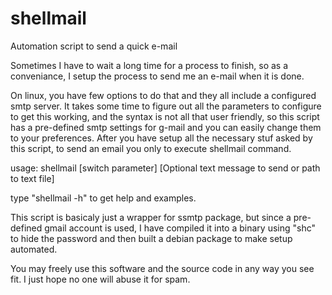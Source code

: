# shellmail
Automation script to send a quick e-mail

Sometimes I have to wait a long time for a process to finish, so as a conveniance, 
I setup the process to send me an e-mail when it is done.

On linux, you have few options to do that and they all include a configured smtp server.
It takes some time to figure out all the parameters to configure to get this working, 
and the syntax is not all that user friendly, so this script has a pre-defined smtp settings 
for g-mail and you can easily change them to your preferences. After you have setup all 
the necessary stuf asked by this script, to send an email you only to execute shellmail command. 

usage: shellmail [switch parameter] [Optional text message to send or path to text file]

type "shellmail -h" to get help and examples.

This script is basicaly just a wrapper for ssmtp package, but since a pre-defined gmail account 
is used, I have compiled it into a binary using "shc" to hide the password and then built a 
debian package to make setup automated.

You may freely use this software and the source code in any way you see fit. I just hope no one 
will abuse it for spam.
